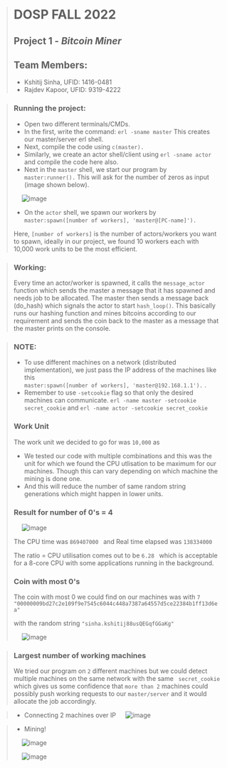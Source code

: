 


> # DOSP FALL 2022
> ## Project 1 - _Bitcoin Miner_
> ## Team Members:
> - Kshitij Sinha, UFID: 1416-0481
> - Rajdev Kapoor, UFID: 9319-4222

> ### Running the project:
> - Open two different terminals/CMDs.
> - In the first, write the command: 
> ``` erl -sname master ```
> This creates our master/server erl shell.
> - Next, compile the code using 
> ``` c(master). ```
> - Similarly, we create an actor shell/client using
> ``` erl -sname actor ``` and compile the code here also.
> - Next in the ```master``` shell, we start our program by
> ``` master:runner().```
> This will ask for the number of zeros as input (image shown below).
> 
> &emsp; ![image](https://user-images.githubusercontent.com/43610780/192123304-2d304b28-5662-4856-a747-45fe7875685e.png)
> - On the ```actor``` shell, we spawn our workers by
> ```master:spawn([number of workers], 'master@[PC-name]').```
> 
> Here,  ```[number of workers]``` is the number of actors/workers you want to spawn, ideally in our project, we found 10 workers each with 10,000 work units to be the most efficient.
> 
> 

> ### Working:
> Every time an actor/worker is spawned, it calls the ```message_actor``` function which sends the master a message that it has spawned and needs job to be allocated. The master then sends a message back (do_hash) which signals the actor to start ```hash_loop()```. This basically runs our hashing function and mines bitcoins according to our requirement and sends the coin back to the master as a message that the master prints on the console.

> ### NOTE: 
> - To use different machines on a network (distributed implementation), we just pass the IP address of the machines like this  
> ```master:spawn([number of workers], 'master@192.168.1.1').``` .
> - Remember to use ```-setcookie``` flag so that only the desired machines can communicate. 
> ```erl -name master -setcookie secret_cookie```  and ```erl -name actor -setcookie secret_cookie```
> 
> ### Work Unit
> The work unit we decided to go for was ```10,000``` as 
> - We tested our code with multiple combinations and this was the unit for which we found the CPU utlisation to be maximum for our machines. Though this can vary depending on which machine the mining is done one. 
>  - And this will reduce the number of same random string generations which might happen in lower units.
> ### Result for number of 0's = 4
> &emsp; ![image](https://user-images.githubusercontent.com/43610780/192123710-46ffdc7e-39fb-4687-aea6-4bedc3907528.png)
> 
> The CPU time was ```869407000 ``` and Real time elapsed was ```138334000 ```
> 
> The ratio = CPU utilisation comes out to be ```6.28 ``` which is acceptable for a 8-core CPU with some applications running in the background.
> 
> ### Coin with most 0's
> The coin with most 0 we could find on our machines was with ```7``` 
> ```"00000009bd27c2e109f9e7545c6044c448a7387a64557d5ce22384b1ff13d6ea" ``` 
> 
> with the random string ```"sinha.kshitij88usQEGqfGGaKg" ```
> 
> &emsp; ![image](https://user-images.githubusercontent.com/43610780/192123563-47b1e6b7-1cb3-4497-96d2-160a9af60e22.png)

> ### Largest number of working machines
> We tried our program on ```2``` different machines but we could detect multiple machines on the same network with the same ``` secret_cookie``` which gives us some confidence that ```more than 2``` machines could possibly push working requests to our ```master/server``` and it would allocate the job accordingly.

> - Connecting 2 machines over IP
> &emsp; ![image](https://user-images.githubusercontent.com/43610780/192124112-a909179e-2d5f-4f5a-ad21-0b400192bc8d.png)


> - Mining!
> 
> &emsp; ![image](https://user-images.githubusercontent.com/43610780/192124179-19842902-78b9-41e7-a654-917cd7dfd124.png)
> 
> &emsp; ![image](https://user-images.githubusercontent.com/43610780/192124123-3f0476d0-4a5e-4d0b-9fea-b1ff8a3cf776.png)



